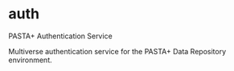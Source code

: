 # auth
PASTA+ Authentication Service

Multiverse authentication service for the PASTA+ Data Repository environment.
